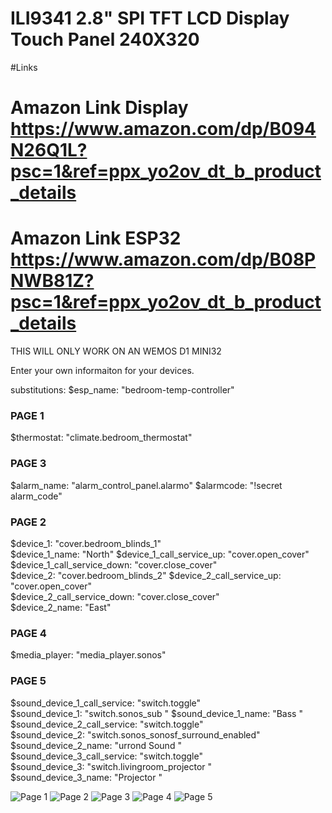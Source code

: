 # ILI9341 2.8" SPI TFT LCD Display Touch Panel 240X320

#Links
# Amazon Link Display https://www.amazon.com/dp/B094N26Q1L?psc=1&ref=ppx_yo2ov_dt_b_product_details
# Amazon Link ESP32 https://www.amazon.com/dp/B08PNWB81Z?psc=1&ref=ppx_yo2ov_dt_b_product_details
THIS WILL ONLY WORK ON AN WEMOS D1 MINI32

Enter your own informaiton for your devices.

substitutions:
  $esp_name: "bedroom-temp-controller"
### PAGE 1 ###
  $thermostat: "climate.bedroom_thermostat"
### PAGE 3 ###
  $alarm_name: "alarm_control_panel.alarmo"
  $alarmcode: "!secret alarm_code"   
### PAGE 2 ###
  $device_1: "cover.bedroom_blinds_1"  
  $device_1_name: "North"
  $device_1_call_service_up: "cover.open_cover"  
  $device_1_call_service_down: "cover.close_cover"    
  $device_2: "cover.bedroom_blinds_2"
  $device_2_call_service_up: "cover.open_cover"  
  $device_2_call_service_down: "cover.close_cover"     
  $device_2_name: "East"  
### PAGE 4 ###
  $media_player: "media_player.sonos"    
### PAGE 5 ###  
  $sound_device_1_call_service: "switch.toggle"  
  $sound_device_1: "switch.sonos_sub " 
  $sound_device_1_name: "Bass "   
  $sound_device_2_call_service: "switch.toggle"  
  $sound_device_2: "switch.sonos_sonosf_surround_enabled" 
  $sound_device_2_name: "urrond Sound "     
  $sound_device_3_call_service: "switch.toggle"  
  $sound_device_3: "switch.livingroom_projector "   
  $sound_device_3_name: "Projector "     


![Page 1](https://user-images.githubusercontent.com/23288746/185841792-6305a630-70eb-4cd7-b8f3-338195abdad5.JPG)
![Page 2](https://user-images.githubusercontent.com/23288746/185841812-53952414-9894-4e98-819f-8541263fe14a.JPG)
![Page 3](https://user-images.githubusercontent.com/23288746/185841833-52bda7e2-830a-454b-aded-5f6bb7c85cae.JPG)
![Page 4](https://user-images.githubusercontent.com/23288746/185841881-3549b342-13cd-485c-8f23-b541200ebe17.JPG)
![Page 5](https://user-images.githubusercontent.com/23288746/185841869-2df35801-fb35-4cf2-82bc-4d98607d19c1.JPG)


